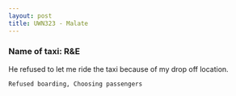 ```yaml
---
layout: post
title: UWN323 - Malate
---
```


### Name of taxi: R&E

He refused to let me ride the taxi because of my drop off location.

```Refused boarding, Choosing passengers```
